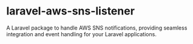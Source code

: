 # laravel-aws-sns-listener
A Laravel package to handle AWS SNS notifications, providing seamless integration and event handling for your Laravel applications.
